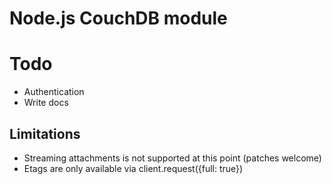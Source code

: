 # Node.js CouchDB module

# Todo

* Authentication
* Write docs

## Limitations

* Streaming attachments is not supported at this point (patches welcome)
* Etags are only available via client.request({full: true})